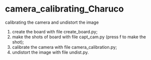 # camera_calibrating_Charuco
calibrating the camera and undistort the image
1) create the board with file create_board.py;
2) make the shots of board with file capt_cam.py (press f to make the shot);
3) calibrate the camera with file camera_calibration.py;
4) undistort the image with file undist.py.
